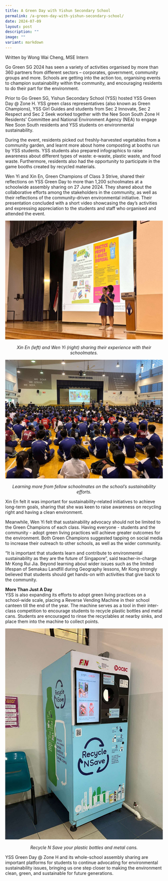 ```yaml
---
title: A Green Day with Yishun Secondary School
permalink: /a-green-day-with-yishun-secondary-school/
date: 2024-07-09
layout: post
description: ""
image: ""
variant: markdown
---
```

Written by Wong Wai Cheng, MSE Intern

Go Green SG 2024 has seen a variety of activities organised by more than 360 partners from different sectors – corporates, government, community groups and more. Schools are getting into the action too, organising events to champion sustainability within the community, and encouraging residents to do their part for the environment.

Prior to Go Green SG, Yishun Secondary School (YSS) hosted YSS Green Day @ Zone H. YSS green class representatives (also known as Green Champions), YSS Girl Guides and students from Sec 2 Innovate, Sec 2 Respect and Sec 2 Seek worked together with the Nee Soon South Zone H Residents’ Committee and National Environment Agency (NEA) to engage Nee Soon South residents and YSS students on environmental sustainability.

During the event, residents picked out freshly-harvested vegetables from a community garden, and learnt more about home composting at booths run by YSS students. YSS students also prepared infographics to raise awareness about different types of waste: e-waste, plastic waste, and food waste. Furthermore, residents also had the opportunity to participate in the game booths created by recycled materials.

Wen Yi and Xin En, Green Champions of Class 3 Strive, shared their reflections on YSS Green Day to more than 1,200 schoolmates at a schoolwide assembly sharing on 27 June 2024. They shared about the collaborative efforts among the stakeholders in the community, as well as their reflections of the community-driven environmental initiative. Their presentation concluded with a short video showcasing the day’s activities and expressing appreciation to the students and staff who organised and attended the event.

![Yishun Secondary School students Xin En and Wen Yi presenting to the school on their initiative](/images/Blog/YSS_1.jpg)<center><i>Xin En (left) and Wen Yi (right) sharing their experience with their schoolmates.</i></center>

![Yishun Secondary School students listening in their school morning assembly](/images/Blog/YSS_2.jpg)<center><i>Learning more from fellow schoolmates on the school’s sustainability efforts.</i></center>

Xin En felt it was important for sustainability-related initiatives to achieve long-term goals, sharing that she was keen to raise awareness on recycling right and having a clean environment.

Meanwhile, Wen Yi felt that sustainability advocacy should not be limited to the Green Champions of each class. Having everyone - students and the community - adopt green living practices will achieve greater outcomes for the environment. Both Green Champions suggested tapping on social media to increase their outreach to other schools, as well as the wider community.

“It is important that students learn and contribute to environmental sustainability as they are the future of Singapore”, said teacher-in-charge Mr Kong Rui Jia. Beyond learning about wider issues such as the limited lifespan of Semakau Landfill during Geography lessons, Mr Kong strongly believed that students should get hands-on with activities that give back to the community.

**More Than Just A Day**<br>
YSS is also expanding its efforts to adopt green living practices on a school-wide scale, placing a Reverse Vending Machine in their school canteen till the end of the year. The machine serves as a tool in their inter-class competition to encourage students to recycle plastic bottles and metal cans. Students are encouraged to rinse the recyclables at nearby sinks, and place them into the machine to collect points.


![Reverse vending machine that serves as a recycling tool for Yishun Secondary School students](/images/Blog/YSS_3.jpg)<center><i>Recycle N Save your plastic bottles and metal cans.</i></center>

YSS Green Day @ Zone H and its whole-school assembly sharing are important platforms for students to continue advocating for environmental sustainability issues, bringing us one step closer to making the environment clean, green, and sustainable for future generations.